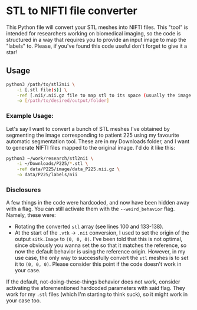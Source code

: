 # STL to NIFTI file converter

This Python file will convert your STL meshes into NIFTI files. This "tool" is intended for researchers working on biomedical imaging, so the code is structured in a way that requires you to provide an input image to map the "labels" to. Please, if you've found this code useful don't forget to give it a star!

## Usage

```bash
python3 /path/to/stl2nii \
    -i [.stl file(s)] \
    -ref [.nii/.nii.gz file to map stl to its space (usually the image the stl comes from)] \
    -o [/path/to/desired/output/folder]
```

### Example Usage:

Let's say I want to convert a bunch of STL meshes I've obtained by segmenting the image corresponding to patient 225 using my favourite automatic segmentation tool. These are in my Downloads folder, and I want to generate NIFTI files mapped to the original image. I'd do it like this:

```bash
python3 ~/work/research/stl2nii \
    -i ~/Downloads/P225/*.stl \
    -ref data/P225/image/data_P225.nii.gz \
    -o data/P225/labels/nii
```

### Disclosures

A few things in the code were hardcoded, and now have been hidden away with a flag. You can still activate them with the ```--weird_behavior``` flag. Namely, these were:
- Rotating the converted `stl` array (see lines 100 and 133-138).
- At the start of the `.vtk` -> `.nii` conversion, I used to set the origin of the output `sitk.Image` to `(0, 0, 0)`. I've been told that this is not optimal, since obviously you wanna set the so that it matches the reference, so now the default behavior is using the reference origin. However, in my use case, the only way to successfully convert the `stl` meshes is to set it to `(0, 0, 0)`. Please consider this point if the code doesn't work in your case.

If the default, not-doing-these-things behavior does not work, consider activating the aforementioned hardcoded parameters with said flag. They work for my `.stl` files (which I'm starting to think suck), so it might work in your case too.